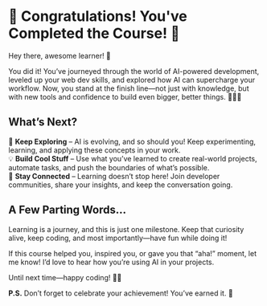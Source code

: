 # 🎉 Congratulations! You've Completed the Course! 🚀  

Hey there, awesome learner! 👋  

You did it! You’ve journeyed through the world of AI-powered development, leveled up your web dev skills, and explored how AI can supercharge your workflow. Now, you stand at the finish line—not just with knowledge, but with new tools and confidence to build even bigger, better things. 🎩🐱‍💻  

## What’s Next?  

🚀 **Keep Exploring** – AI is evolving, and so should you! Keep experimenting, learning, and applying these concepts in your work.  
💡 **Build Cool Stuff** – Use what you’ve learned to create real-world projects, automate tasks, and push the boundaries of what’s possible.  
🤝 **Stay Connected** – Learning doesn’t stop here! Join developer communities, share your insights, and keep the conversation going.  

## A Few Parting Words...  

Learning is a journey, and this is just one milestone. Keep that curiosity alive, keep coding, and most importantly—have fun while doing it!  

If this course helped you, inspired you, or gave you that “aha!” moment, let me know! I’d love to hear how you’re using AI in your projects.  

Until next time—happy coding! 🚀✨  

**P.S.** Don’t forget to celebrate your achievement! You’ve earned it. 🎉  
